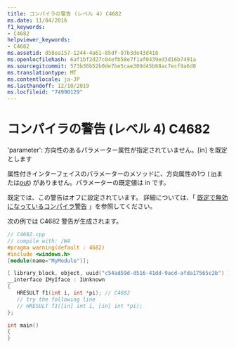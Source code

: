 ```yaml
---
title: コンパイラの警告 (レベル 4) C4682
ms.date: 11/04/2016
f1_keywords:
- C4682
helpviewer_keywords:
- C4682
ms.assetid: 858ea157-1244-4a61-85df-97b3de43d418
ms.openlocfilehash: 6af1bf2d27c04efb58e7f1af0439ed3d16b7491a
ms.sourcegitcommit: 573b36b52b0de7be5cae309d45b68ac7ecf9a6d8
ms.translationtype: MT
ms.contentlocale: ja-JP
ms.lasthandoff: 12/10/2019
ms.locfileid: "74990129"
---
```

# <a name="compiler-warning-level-4-c4682"></a>コンパイラの警告 (レベル 4) C4682

'parameter': 方向性のあるパラメーター属性が指定されていません。[in] を既定とします

属性付きインターフェイスのパラメーターのメソッドに、方向属性の1つ ( [in](../../windows/in-cpp.md)または[out](../../windows/out-cpp.md)) がありません。パラメーターの既定値は in です。

既定では、この警告はオフに設定されています。 詳細については、「 [既定で無効になっているコンパイラ警告](../../preprocessor/compiler-warnings-that-are-off-by-default.md) 」を参照してください。

次の例では C4682 警告が生成されます。

```cpp
// C4682.cpp
// compile with: /W4
#pragma warning(default : 4682)
#include <windows.h>
[module(name="MyModule")];

[ library_block, object, uuid("c54ad59d-d516-41dd-9acd-afda17565c2b") ]
__interface IMyIface : IUnknown
{
   HRESULT f1(int i, int *pi); // C4682
   // try the following line
   // HRESULT f1([in] int i, [in] int *pi);
};

int main()
{
}
```
